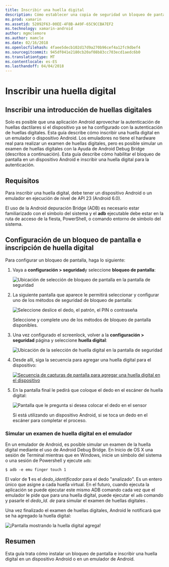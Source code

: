 ```yaml
---
title: Inscribir una huella digital
description: Cómo establecer una copia de seguridad un bloqueo de pantalla e inscribir una huella digital en un emulador o dispositivo Android.
ms.prod: xamarin
ms.assetid: 52092F63-00EE-4F8B-A49F-65C9CCBA7EF2
ms.technology: xamarin-android
author: mgmclemore
ms.author: mamcle
ms.date: 02/16/2018
ms.openlocfilehash: 4faee5decb102d17d9a270b96cef4a12fc9dbef4
ms.sourcegitcommit: 945df041e2180cb20af08b83cc703ecd1aedc6b0
ms.translationtype: MT
ms.contentlocale: es-ES
ms.lasthandoff: 04/04/2018
---
```

# <a name="enrolling-a-fingerprint"></a>Inscribir una huella digital

## <a name="enrolling-a-fingerprint-overview"></a>Inscribir una introducción de huellas digitales

Solo es posible que una aplicación Android aprovechar la autenticación de huellas dactilares si el dispositivo ya se ha configurado con la autenticación de huellas digitales. Esta guía describe cómo inscribir una huella digital en un emulador o dispositivo Android. Los emuladores no tiene el hardware real para realizar un examen de huellas digitales, pero es posible simular un examen de huellas digitales con la Ayuda de Android Debug Bridge (descritos a continuación).  Esta guía describe cómo habilitar el bloqueo de pantalla en un dispositivo Android e inscribir una huella digital para la autenticación.

## <a name="requirements"></a>Requisitos

Para inscribir una huella digital, debe tener un dispositivo Android o un emulador en ejecución de nivel de API 23 (Android 6.0).

El uso de la Android depuración Bridge (ADB) es necesario estar familiarizado con el símbolo del sistema y el **adb** ejecutable debe estar en la ruta de acceso de la fiesta, PowerShell, o comando entorno de símbolo del sistema.

## <a name="configuring-a-screen-lock-and-enrolling-a-fingerprint"></a>Configuración de un bloqueo de pantalla e inscripción de huella digital 

Para configurar un bloqueo de pantalla, haga lo siguiente:

1. Vaya a **configuración > seguridad**y seleccione **bloqueo de pantalla**:

    ![Ubicación de selección de bloqueo de pantalla en la pantalla de seguridad](enrolling-fingerprint-images/testing-01.png)

2. La siguiente pantalla que aparece le permitirá seleccionar y configurar uno de los métodos de seguridad de bloqueo de pantalla: 

    ![Seleccione deslice el dedo, el patrón, el PIN o contraseña](enrolling-fingerprint-images/testing-02.png)

   Seleccione y complete uno de los métodos de bloqueo de pantalla disponibles.

3. Una vez configurado el screenlock, volver a la **configuración > seguridad** página y seleccione **huella digital**:

    ![Ubicación de la selección de huella digital en la pantalla de seguridad](enrolling-fingerprint-images/testing-03.png)

4. Desde allí, siga la secuencia para agregar una huella digital para el dispositivo:

    [![Secuencia de capturas de pantalla para agregar una huella digital en el dispositivo](enrolling-fingerprint-images/testing-04-sml.png)](enrolling-fingerprint-images/testing-04.png#lightbox)

5. En la pantalla final le pedirá que coloque el dedo en el escáner de huella digital: 

    ![Pantalla que le pregunta si desea colocar el dedo en el sensor](enrolling-fingerprint-images/testing-05.png)

    Si está utilizando un dispositivo Android, si se toca un dedo en el escáner para completar el proceso. 
    
    
### <a name="simulating-a-fingerprint-scan-on-the-emulator"></a>Simular un examen de huella digital en el emulador

En un emulador de Android, es posible simular un examen de la huella digital mediante el uso de Android Debug Bridge. En Inicio de OS X una sesión de Terminal mientras que en Windows, inicie un símbolo del sistema o una sesión de Powershell y ejecute `adb`:

```shell
$ adb -e emu finger touch 1
```

El valor de **1** es el _dedo\_identificador_ para el dedo "analizado". Es un entero único que asigne a cada huella virtual. En el futuro, cuando ejecuta la aplicación se puede ejecutar este mismo ADB comando cada vez que el emulador le pide que para una huella digital, puede ejecutar el `adb` comando y pasarle el _dedo\_Id. de_ para simular el examen de huellas digitales .

Una vez finalizado el examen de huellas digitales, Android le notificará que se ha agregado la huella digital:  

![¡Pantalla mostrando la huella digital agrega!](enrolling-fingerprint-images/testing-06.png)

## <a name="summary"></a>Resumen 

Esta guía trata cómo instalar un bloqueo de pantalla e inscribir una huella digital en un dispositivo Android o en un emulador de Android. 

